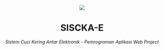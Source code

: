 <p align="center">
  <img src="https://cdn.dribbble.com/users/1327378/screenshots/4436526/media/888ab3e0afe926030d6920c44a27cec2.gif">
</p>



<div align="center">
    <h1>SISCKA-E</h1>
    <i>Sistem Cuci Kering Antar Elektronik - Pemrograman Aplikasi Web Project</i>
</div>
